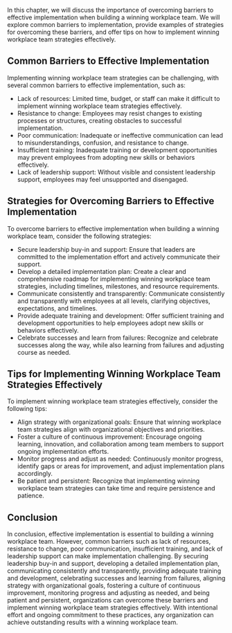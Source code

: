 
In this chapter, we will discuss the importance of overcoming barriers to effective implementation when building a winning workplace team. We will explore common barriers to implementation, provide examples of strategies for overcoming these barriers, and offer tips on how to implement winning workplace team strategies effectively.

Common Barriers to Effective Implementation
-------------------------------------------

Implementing winning workplace team strategies can be challenging, with several common barriers to effective implementation, such as:

* Lack of resources: Limited time, budget, or staff can make it difficult to implement winning workplace team strategies effectively.
* Resistance to change: Employees may resist changes to existing processes or structures, creating obstacles to successful implementation.
* Poor communication: Inadequate or ineffective communication can lead to misunderstandings, confusion, and resistance to change.
* Insufficient training: Inadequate training or development opportunities may prevent employees from adopting new skills or behaviors effectively.
* Lack of leadership support: Without visible and consistent leadership support, employees may feel unsupported and disengaged.

Strategies for Overcoming Barriers to Effective Implementation
--------------------------------------------------------------

To overcome barriers to effective implementation when building a winning workplace team, consider the following strategies:

* Secure leadership buy-in and support: Ensure that leaders are committed to the implementation effort and actively communicate their support.
* Develop a detailed implementation plan: Create a clear and comprehensive roadmap for implementing winning workplace team strategies, including timelines, milestones, and resource requirements.
* Communicate consistently and transparently: Communicate consistently and transparently with employees at all levels, clarifying objectives, expectations, and timelines.
* Provide adequate training and development: Offer sufficient training and development opportunities to help employees adopt new skills or behaviors effectively.
* Celebrate successes and learn from failures: Recognize and celebrate successes along the way, while also learning from failures and adjusting course as needed.

Tips for Implementing Winning Workplace Team Strategies Effectively
-------------------------------------------------------------------

To implement winning workplace team strategies effectively, consider the following tips:

* Align strategy with organizational goals: Ensure that winning workplace team strategies align with organizational objectives and priorities.
* Foster a culture of continuous improvement: Encourage ongoing learning, innovation, and collaboration among team members to support ongoing implementation efforts.
* Monitor progress and adjust as needed: Continuously monitor progress, identify gaps or areas for improvement, and adjust implementation plans accordingly.
* Be patient and persistent: Recognize that implementing winning workplace team strategies can take time and require persistence and patience.

Conclusion
----------

In conclusion, effective implementation is essential to building a winning workplace team. However, common barriers such as lack of resources, resistance to change, poor communication, insufficient training, and lack of leadership support can make implementation challenging. By securing leadership buy-in and support, developing a detailed implementation plan, communicating consistently and transparently, providing adequate training and development, celebrating successes and learning from failures, aligning strategy with organizational goals, fostering a culture of continuous improvement, monitoring progress and adjusting as needed, and being patient and persistent, organizations can overcome these barriers and implement winning workplace team strategies effectively. With intentional effort and ongoing commitment to these practices, any organization can achieve outstanding results with a winning workplace team.
